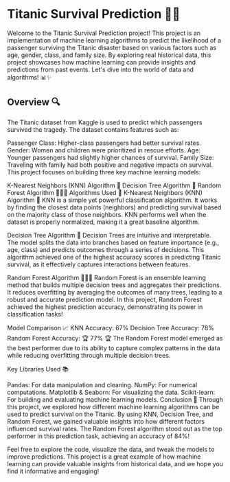 # Titanic Survival Prediction 🚢💡
Welcome to the Titanic Survival Prediction project! This project is an implementation of machine learning algorithms to predict the likelihood of a passenger surviving the Titanic disaster based on various factors such as age, gender, class, and family size. By exploring real historical data, this project showcases how machine learning can provide insights and predictions from past events. Let's dive into the world of data and algorithms! 📊✨

## Overview 🔍
The Titanic dataset from Kaggle is used to predict which passengers survived the tragedy. The dataset contains features such as:

Passenger Class: Higher-class passengers had better survival rates.
Gender: Women and children were prioritized in rescue efforts.
Age: Younger passengers had slightly higher chances of survival.
Family Size: Traveling with family had both positive and negative impacts on survival.
This project focuses on building three key machine learning models:

K-Nearest Neighbors (KNN) Algorithm 🤝
Decision Tree Algorithm 🌳
Random Forest Algorithm 🌲🌲🌲
Algorithms Used 🧠
K-Nearest Neighbors (KNN) Algorithm 🤝
KNN is a simple yet powerful classification algorithm. It works by finding the closest data points (neighbors) and predicting survival based on the majority class of those neighbors. KNN performs well when the dataset is properly normalized, making it a great baseline algorithm.

Decision Tree Algorithm 🌳
Decision Trees are intuitive and interpretable. The model splits the data into branches based on feature importance (e.g., age, class) and predicts outcomes through a series of decisions. This algorithm achieved one of the highest accuracy scores in predicting Titanic survival, as it effectively captures interactions between features.

Random Forest Algorithm 🌲🌲🌲
Random Forest is an ensemble learning method that builds multiple decision trees and aggregates their predictions. It reduces overfitting by averaging the outcomes of many trees, leading to a robust and accurate prediction model. In this project, Random Forest achieved the highest prediction accuracy, demonstrating its power in classification tasks!

Model Comparison 📈
KNN Accuracy: 67%
Decision Tree Accuracy: 78%
Random Forest Accuracy: 🏆 77% 🏆
The Random Forest model emerged as the best performer due to its ability to capture complex patterns in the data while reducing overfitting through multiple decision trees.

Key Libraries Used 📚

Pandas: For data manipulation and cleaning.
NumPy: For numerical computations.
Matplotlib & Seaborn: For visualizing the data.
Scikit-learn: For building and evaluating machine learning models.
Conclusion 🚀
Through this project, we explored how different machine learning algorithms can be used to predict survival on the Titanic. By using KNN, Decision Tree, and Random Forest, we gained valuable insights into how different factors influenced survival rates. The Random Forest algorithm stood out as the top performer in this prediction task, achieving an accuracy of 84%!

Feel free to explore the code, visualize the data, and tweak the models to improve predictions. This project is a great example of how machine learning can provide valuable insights from historical data, and we hope you find it informative and engaging!


